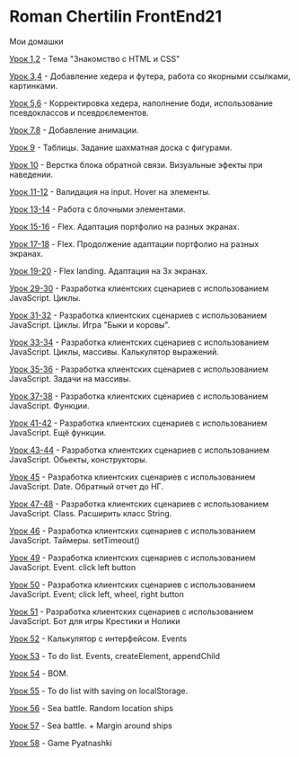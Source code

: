 # Roman Chertilin FrontEnd21
Мои домашки

[Урок 1,2](https://romb52.github.io/DZ_1-2/) - Тема "Знакомство с HTML и CSS"

[Урок 3,4](https://romb52.github.io/DZ_3-4/) - Добавление хедера и футера, работа со якорными ссылками, картинками.

[Урок 5,6](https://romb52.github.io/DZ_5-6/) - Корректировка хедера, наполнение боди, использование псевдоклассов и псевдоєлементов.

[Урок 7.8](https://romb52.github.io/DZ_7-8/) - Добавление анимации.

[Урок 9](https://romb52.github.io/DZ_9_chess/) - Таблицы. Задание шахматная доска с фигурами.

[Урок 10](https://romb52.github.io/DZ_10_form/) - Верстка блока обратной связи. Визуальные эфекты при наведении.

[Урок 11-12](https://romb52.github.io/DZ_11-12/) - Валидация на input. Hover на элементы.

[Урок 13-14](https://romb52.github.io/DZ_13-14/) - Работа с блочными элементами.

[Урок 15-16](https://romb52.github.io/DZ_15-16_Flex/) - Flex. Адаптация портфолио на разных экранах.

[Урок 17-18](https://romb52.github.io/DZ_17-18_Flex) - Flex. Продолжение адаптации портфолио на разных экранах.

[Урок 19-20](https://romb52.github.io/DZ_FlexLanding/) - Flex landing. Адаптация на 3х экранах.

[Урок 29-30](https://romb52.github.io/DZ_29-30_JS/) - Разработка клиентских сценариев с использованием JavaScript. Циклы.

[Урок 31-32](https://romb52.github.io/DZ_31-32_JS/) - Разработка клиентских сценариев с использованием JavaScript. Циклы. Игра "Быки и коровы".

[Урок 33-34](https://romb52.github.io/DZ_33_34_JS/) - Разработка клиентских сценариев с использованием JavaScript. Циклы, массивы. Калькулятор выражений.

[Урок 35-36](https://romb52.github.io/DZ_JS_Array/) - Разработка клиентских сценариев с использованием JavaScript. Задачи на массивы. 

[Урок 37-38](https://romb52.github.io/DZ_JS_Calculator/) - Разработка клиентских сценариев с использованием JavaScript. Функции. 

[Урок 41-42](https://romb52.github.io/DZ_JS_Function/) - Разработка клиентских сценариев с использованием JavaScript. Ещё функции. 

[Урок 43-44](https://romb52.github.io/DZ_JS_Object/) - Разработка клиентских сценариев с использованием JavaScript. Обьекты, конструкторы. 

[Урок 45](https://romb52.github.io/DZ_JS_Object_Date/) - Разработка клиентских сценариев с использованием JavaScript. Date. Обратный отчет до НГ. 

[Урок 47-48](https://romb52.github.io/DZ_JS_Class/) - Разработка клиентских сценариев с использованием JavaScript. Class. Расширить класс String. 

[Урок 46](https://romb52.github.io/DZ_JS_Object_Hamlet/) - Разработка клиентских сценариев с использованием JavaScript. Таймеры. setTimeout()

[Урок 49](https://romb52.github.io/DZ_Event_clickToMoveOneDiv/) - Разработка клиентских сценариев с использованием JavaScript. Event. click left button

[Урок 50](https://romb52.github.io/DZ_Event_clickToMoveThreeDiv/) - Разработка клиентских сценариев с использованием JavaScript. Event; click left, wheel, right  button

[Урок 51](https://romb52.github.io/DZ_JS_tic-tac-toe/krectNull.html) - Разработка клиентских сценариев с использованием JavaScript. Бот для игры Крестики и Нолики

[Урок 52](https://romb52.github.io/DZ_JS_Calculator/) - Калькулятор с интерфейсом. Events

[Урок 53](https://romb52.github.io/DZ_JS_ToDoList/) - To do list. Events, createElement, appendChild

[Урок 54](https://romb52.github.io/DZ_JS_BOM/) - BOM.

[Урок 55](https://romb52.github.io/DZ_JS_ToDoListLocalStorage/) - To do list with saving on localStorage.

[Урок 56](https://romb52.github.io/DZ_JS_seaBattleRandomShips/) - Sea battle. Random location ships

[Урок 57](https://romb52.github.io/DZ_JS_seaBattleRandomShipsMargin/) - Sea battle. + Margin around ships

[Урок 58](https://romb52.github.io/DZ_JS_Pyatnashki/) - Game Pyatnashki
